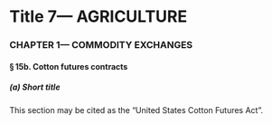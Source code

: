 
# Title 7— AGRICULTURE
### CHAPTER 1— COMMODITY EXCHANGES
#### § 15b. Cotton futures contracts
##### (a) Short title

This section may be cited as the “United States Cotton Futures Act”.
